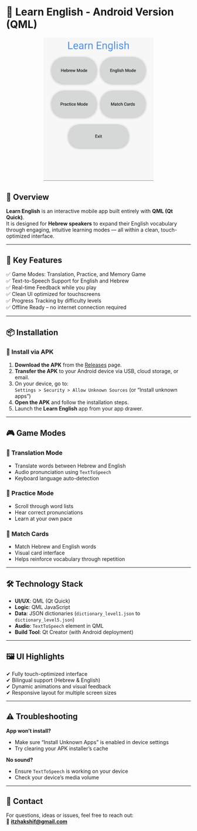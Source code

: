 # 📱 Learn English - Android Version (QML)

<p align="center">
  <img src="LearnEnglish.png" alt="Learn English App" width="300">
</p>

## 📝 Overview

**Learn English** is an interactive mobile app built entirely with **QML (Qt Quick)**.  
It is designed for **Hebrew speakers** to expand their English vocabulary through engaging, intuitive learning modes — all within a clean, touch-optimized interface.

---

## 🚀 Key Features

✅ Game Modes: Translation, Practice, and Memory Game  
✅ Text-to-Speech Support for English and Hebrew  
✅ Real-time Feedback while you play  
✅ Clean UI optimized for touchscreens  
✅ Progress Tracking by difficulty levels  
✅ Offline Ready – no internet connection required  

---

## 📦 Installation

### 📲 Install via APK

1. **Download the APK** from the [Releases](https://github.com/itzhaksh/LearningEnglishApkQML/releases) page.  
2. **Transfer the APK** to your Android device via USB, cloud storage, or email.  
3. On your device, go to:  
   `Settings > Security > Allow Unknown Sources` (or “Install unknown apps”)  
4. **Open the APK** and follow the installation steps.  
5. Launch the **Learn English** app from your app drawer.

---

## 🎮 Game Modes

### 🔹 Translation Mode
- Translate words between Hebrew and English  
- Audio pronunciation using `TextToSpeech`  
- Keyboard language auto-detection  

### 🔹 Practice Mode
- Scroll through word lists  
- Hear correct pronunciations  
- Learn at your own pace  

### 🔹 Match Cards
- Match Hebrew and English words  
- Visual card interface  
- Helps reinforce vocabulary through repetition  

---

## 🛠️ Technology Stack

- **UI/UX**: QML (Qt Quick)  
- **Logic**: QML JavaScript  
- **Data**: JSON dictionaries (`dictionary_level1.json` to `dictionary_level5.json`)  
- **Audio**: `TextToSpeech` element in QML  
- **Build Tool**: Qt Creator (with Android deployment)

---

## 🖼️ UI Highlights

✔ Fully touch-optimized interface  
✔ Bilingual support (Hebrew & English)  
✔ Dynamic animations and visual feedback  
✔ Responsive layout for multiple screen sizes  

---

## ⚠ Troubleshooting

**App won’t install?**
- Make sure “Install Unknown Apps” is enabled in device settings
- Try clearing your APK installer’s cache

**No sound?**
- Ensure `TextToSpeech` is working on your device
- Check your device’s media volume 

---

## 📧 Contact

For questions, ideas or issues, feel free to reach out:  
📧 **itzhakshif@gmail.com**
